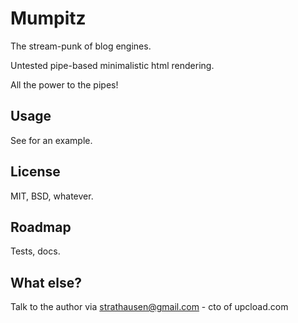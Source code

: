 # Mumpitz

The stream-punk of blog engines.

Untested pipe-based minimalistic html rendering.

All the power to the pipes!

## Usage

See <a href="https://github.com/strathausen/blog"></a> for an example.

## License

MIT, BSD, whatever.

## Roadmap

Tests, docs.

## What else?

Talk to the author via strathausen@gmail.com - cto of upcload.com
